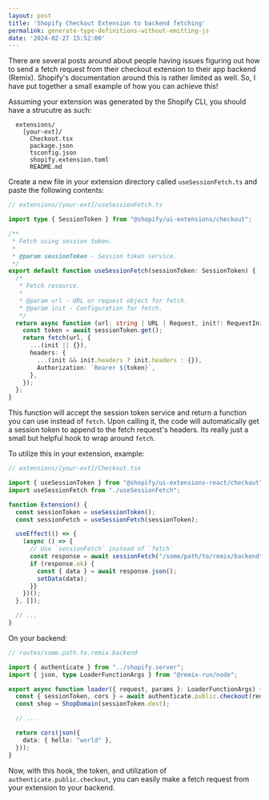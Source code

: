 ```yaml
---
layout: post
title: 'Shopify Checkout Extension to backend fetching'
permalink: generate-type-definitions-without-emitting-js
date: '2024-02-27 15:52:00'
---
```


There are several posts around about people having issues figuring out how to send a fetch request from their checkout extension to their app backend (Remix). Shopify's documentation around this is rather limited as well. So, I have put together a small example of how you can achieve this!

Assuming your extension was generated by the Shopify CLI, you should have a strucutre as such:

```
  extensions/
    [your-ext]/
      Checkout.tsx
      package.json
      tsconfig.json
      shopify.extension.toml
      README.md
```

Create a new file in your extension directory called `useSessionFetch.ts` and paste the following contents:

```typescript
// extensions/[your-ext]/useSessionFetch.ts

import type { SessionToken } from "@shopify/ui-extensions/checkout";

/**
 * Fetch using session token.
 *
 * @param sessionToken - Session token service.
 */
export default function useSessionFetch(sessionToken: SessionToken) {
  /*
   * Fetch resource.
   *
   * @param url - URL or request object for fetch.
   * @param init - Configuration for fetch.
   */
  return async function (url: string | URL | Request, init?: RequestInit) {
    const token = await sessionToken.get();
    return fetch(url, {
      ...(init || {}),
      headers: {
        ...(init && init.headers ? init.headers : {}),
        Authorization: `Bearer ${token}`,
      },
    });
  };
}
```

This function will accept the session token service and return a function you can use instead of `fetch`. Upon calling it, the code will automatically get a session token to append to the fetch request's headers. Its really just a small but helpful hook to wrap around `fetch`.

To utilize this in your extension, example:

```typescript
// extensions/[your-ext]/Checkout.tsx

import { useSessionToken } from "@shopify/ui-extensions-react/checkout";
import useSessionFetch from "./useSessionFetch";

function Extension() {
  const sessionToken = useSessionToken();
  const sessionFetch = useSessionFetch(sessionToken);

  useEffect(() => {
    (async () => {
      // Use `sessionFetch` instead of `fetch`
      const response = await sessionFetch("/some/path/to/remix/backend");
      if (response.ok) {
        const { data } = await response.json();
        setData(data);
      }}
    })();
  }, []);

  // ...
}
```

On your backend:

```typescript
// routes/some.path.to.remix.backend

import { authenticate } from "../shopify.server";
import { json, type LoaderFunctionArgs } from "@remix-run/node";

export async function loader({ request, params }: LoaderFunctionArgs) {
  const { sessionToken, cors } = await authenticate.public.checkout(request);
  const shop = ShopDomain(sessionToken.dest);

  // ...

  return cors(json({
    data: { hello: "world" },
  }));
}
```

Now, with this hook, the token, and utilization of `authenticate.public.checkout`, you can easily make a fetch request from your extension to your backend.
